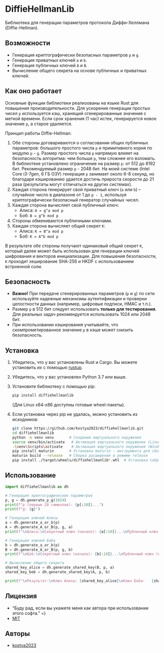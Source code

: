 # DiffieHellmanLib

Библиотека для генерации параметров протокола Диффи-Хеллмана (Diffie-Hellman).

## Возможности

*   Генерация криптографически безопасных параметров `p` и `g`.
*   Генерация приватных ключей `a` и `b`.
*   Генерация публичных ключей `A` и `B`.
*   Вычисление общего секрета на основе публичных и приватных ключей.

## Как оно работает

Основные функции библиотеки реализованы на языке Rust для повышения производительности. Для ускорения генерации простых чисел `p` используется кэш, хранящий сгенерированные значения с меткой времени. Если срок хранения (1 час) истек, генерируется новое значение `p`, а старое удаляется.

Принцип работы Diffie-Hellman:

1.  Обе стороны договариваются о согласовании общих публичных параметров: большого простого числа `p` и примитивного корня по модулю `p` - `g`. Размер простого числа `p` напрямую влияет на безопасность алгоритма: чем больше `p`, тем сложнее его взломать. В библиотеке установлено ограничение на размер `p`: от 512 до 8192 бит. Рекомендуемый размер `p` - 2048 бит. На моей системе (Intel Core i3-7gen, 6 ГБ ОЗУ) генерация `p` занимает около 6-8 секунд, но благодаря кэшированию удается достичь прироста скорости до 21 раза (результаты могут отличаться на других системах).
2.  Каждая сторона генерирует свой приватный ключ (`a` или `b`) – случайное число в диапазоне от 1 до `p - 1`, используя криптографически безопасный генератор случайных чисел.
3.  Каждая сторона вычисляет свой публичный ключ:
    *   Алиса: `A = g^a mod p`
    *   Боб: `B = g^b mod p`
4.  Стороны обмениваются публичными ключами.
5.  Каждая сторона вычисляет общий секрет `K`:
    *   Алиса: `K = B^a mod p`
    *   Боб: `K = A^b mod p`

В результате обе стороны получают одинаковый общий секрет `K`, который далее может быть использован для генерации ключей шифрования и векторов инициализации. Для повышения безопасности, `K` проходит хеширование SHA-256 и HKDF с использованием встроенной соли.

## Безопасность

*   **Важно!** При передаче сгенерированных параметров (`p` и `g`) по сети используйте надежные механизмы аутентификации и проверки целостности данных (например, цифровые подписи, HMAC и т.п.).
*   Размер `p` в 512 бит следует использовать **только для тестирования**. Для реальных задач рекомендуется использовать 1024 или 2048 бит.
*   При использовании кэширования учитывайте, что скомпрометированное значение `p` в кэше может снизить безопасность.

## Установка

1.  Убедитесь, что у вас установлены Rust и Cargo. Вы можете установить их с помощью [rustup](https://rustup.rs/).
2.  Убедитесь, что у вас установлен Python 3.7 или выше.

3.  Установите библиотеку с помощью pip:

    ```bash
    pip install diffiehellmanlib
    ```

    (Для Linux x64-x86 доступны готовые wheel-пакеты).

4.  Если установка через pip не удалась, можно установить из исходников:

    ```bash
    git clone https://github.com/kostya2023/diffiehellmanlib.git
    cd diffiehellmanlib
    python -m venv venv       # Создание виртуального окружения
    source venv/bin/activate   # Активация виртуального окружения (Linux/macOS)
    .\venv\Scripts\activate    # Активация виртуального окружения (Windows)
    pip install maturin       # Установка maturin - инструмента для сборки Python-расширений на Rust
    maturin build --release   # Сборка расширения в режиме release
    pip install ./target/wheels/diffiehellmanlib*.whl  # Установка собранного wheel-файла
    ```

## Использование

```python
import diffiehellmanlib as dh

# Генерация криптографических параметров
p, g = dh.generate_p_g(1024)
print(f"p (первые 20 символов): {p[:20]}...")
print(f"g: {g}")

# Генерация ключей Алисы
a = dh.generate_a_or_b(p)
A = dh.generate_A_or_B(p, g, a)
print(f"\nАлиса:\nСекретный ключ (начало): {a[:10]}...\nПубличный ключ (начало): {A[:20]}...")

# Генерация ключей Боба
b = dh.generate_a_or_b(p)
B = dh.generate_A_or_B(p, g, b)
print(f"\nБоб:\nСекретный ключ (начало): {b[:10]}...\nПубличный ключ (начало): {B[:20]}...")

# Вычисление общего секрета
shared_key_alice = dh.generate_shared_key(B, p, a)
shared_key_bob = dh.generate_shared_key(A, p, b)

print(f"\nРезультат:\nКлюч Алисы: {shared_key_alice}\nКлюч Боба:   {shared_key_bob}")
```

## Лицензия
 - “Буду рад, если вы укажете меня как автора при использовании этого софта.” =)
 - [MIT](https://choosealicense.com/licenses/mit/)



## Авторы

- [kostya2023](https://github.com/kostya2023)

